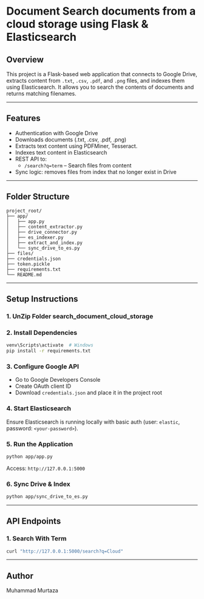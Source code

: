 # Document Search documents from a cloud storage using Flask & Elasticsearch

## Overview

This project is a Flask-based web application that connects to Google Drive, extracts content from `.txt`, `.csv`, `.pdf`, and `.png` files, and indexes them using Elasticsearch. It allows you to search the contents of documents and returns matching filenames.

---

## Features

- Authentication with Google Drive
- Downloads documents (.txt, .csv, .pdf, .png)
- Extracts text content using PDFMiner, Tesseract.
- Indexes text content in Elasticsearch
- REST API to:
  - `/search?q=term` – Search files from content
- Sync logic: removes files from index that no longer exist in Drive

---

## Folder Structure

```
project_root/
├── app/
│   ├── app.py                  
│   ├── content_extractor.py   
│   ├── drive_connector.py     
│   ├── es_indexer.py          
│   ├── extract_and_index.py   
│   └── sync_drive_to_es.py    
├── files/                     
├── credentials.json           
├── token.pickle               
├── requirements.txt           
└── README.md   
```

---

## Setup Instructions

### 1. UnZip Folder search_document_cloud_storage

### 2. Install Dependencies

```bash
venv\Scripts\activate  # Windows
pip install -r requirements.txt
```

### 3. Configure Google API

- Go to Google Developers Console
- Create OAuth client ID
- Download `credentials.json` and place it in the project root

### 4. Start Elasticsearch

Ensure Elasticsearch is running locally with basic auth (user: `elastic`, password: `<your-password>`).

### 5. Run the Application

```bash
python app/app.py
```

Access: `http://127.0.0.1:5000`

### 6. Sync Drive & Index

```bash
python app/sync_drive_to_es.py
```

---

## API Endpoints

### 1. Search With Term

```bash
curl "http://127.0.0.1:5000/search?q=Cloud"
```

---

## Author

Muhammad Murtaza